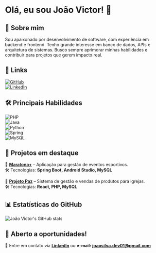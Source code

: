 # Olá, eu sou João Victor! 👋  

## 🚀 Sobre mim  
Sou apaixonado por desenvolvimento de software, com experiência em backend e frontend. Tenho grande interesse em banco de dados, APIs e arquitetura de sistemas. Busco sempre aprimorar minhas habilidades e contribuir para projetos que gerem impacto real.  

## 🔗 Links  
[![GitHub](https://img.shields.io/badge/GitHub-100000?style=for-the-badge&logo=github&logoColor=white)](https://github.com/JoaoV-A01)  
[![LinkedIn](https://img.shields.io/badge/LinkedIn-0A66C2?style=for-the-badge&logo=linkedin&logoColor=white)](https://www.linkedin.com/in/joão-victor-silva-b6a0851a2)  

## 🛠 Principais Habilidades  
![PHP](https://img.shields.io/badge/PHP-777BB4?style=for-the-badge&logo=php&logoColor=white)  
![Java](https://img.shields.io/badge/java-%23ED8B00.svg?style=for-the-badge&logo=openjdk&logoColor=white)  
![Python](https://img.shields.io/badge/python-3670A0?style=for-the-badge&logo=python&logoColor=ffdd54)  
![Spring](https://img.shields.io/badge/spring-%236DB33F.svg?style=for-the-badge&logo=spring&logoColor=white)  
![MySQL](https://img.shields.io/badge/MySQL-00000F?style=for-the-badge&logo=mysql&logoColor=white)  

## 📂 Projetos em destaque  
🔹 [**Maratona+**](https://github.com/SpringDevsFatec/Projeto_MaratonaPlus) – Aplicação para gestão de eventos esportivos.  
🛠 Tecnologias: **Spring Boot, Android Studio, MySQL**  

🔹 [**Projeto Paz**](https://github.com/JoaoV-A01/Projeto_Paz) – Sistema de gestão e vendas de produtos para igrejas.  
🛠 Tecnologias: **React, PHP, MySQL**  

## 📊 Estatísticas do GitHub  
![João Victor's GitHub stats](https://github-readme-stats.vercel.app/api?username=JoaoV-A01&show_icons=true&theme=dark)  

## 🚀 Aberto a oportunidades!  
📩 Entre em contato via **[LinkedIn](https://www.linkedin.com/in/joão-victor-silva-b6a0851a2)** ou **e-mail: joaosilva.dev01@gmail.com**
